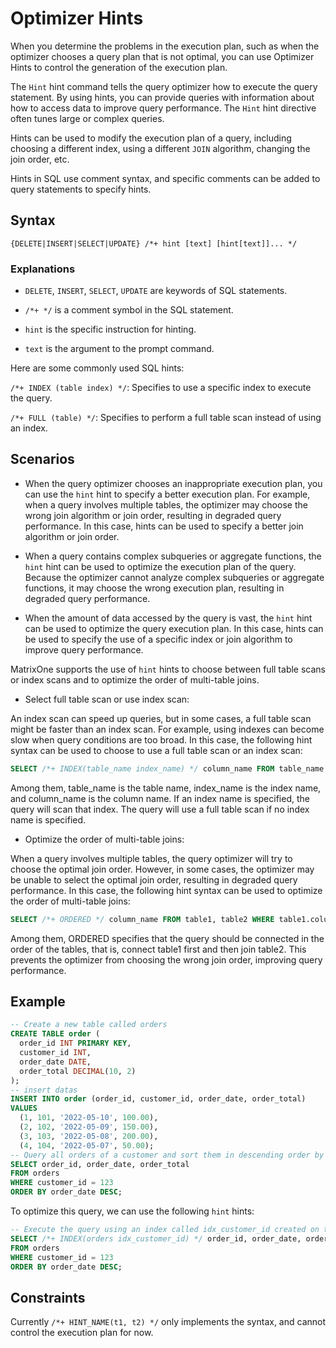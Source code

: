 # Optimizer Hints

When you determine the problems in the execution plan, such as when the optimizer chooses a query plan that is not optimal, you can use Optimizer Hints to control the generation of the execution plan.

The `Hint` hint command tells the query optimizer how to execute the query statement. By using hints, you can provide queries with information about how to access data to improve query performance. The `Hint` hint directive often tunes large or complex queries.

Hints can be used to modify the execution plan of a query, including choosing a different index, using a different `JOIN` algorithm, changing the join order, etc. <!--Hints can be used to control the cache behavior of the query, such as forcing the cache to be refreshed or not caching the query results. -->

Hints in SQL use comment syntax, and specific comments can be added to query statements to specify hints.

## Syntax

```
{DELETE|INSERT|SELECT|UPDATE} /*+ hint [text] [hint[text]]... */
```

### Explanations

- `DELETE`, `INSERT`, `SELECT`, `UPDATE` are keywords of SQL statements.

- `/*+ */` is a comment symbol in the SQL statement.

- `hint` is the specific instruction for hinting.

- `text` is the argument to the prompt command.

Here are some commonly used SQL hints:

`/*+ INDEX (table index) */`: Specifies to use a specific index to execute the query.

`/*+ FULL (table) */`: Specifies to perform a full table scan instead of using an index.

<!--/*+ NOCACHE */: Specifies not to cache query results. -->

<!--/*+ USE_HASH (table) */: Specifies to use the hash join algorithm. -->

## Scenarios

- When the query optimizer chooses an inappropriate execution plan, you can use the `hint` hint to specify a better execution plan. For example, when a query involves multiple tables, the optimizer may choose the wrong join algorithm or join order, resulting in degraded query performance. In this case, hints can be used to specify a better join algorithm or join order.

- When a query contains complex subqueries or aggregate functions, the `hint` hint can be used to optimize the execution plan of the query. Because the optimizer cannot analyze complex subqueries or aggregate functions, it may choose the wrong execution plan, resulting in degraded query performance.

- When the amount of data accessed by the query is vast, the `hint` hint can be used to optimize the query execution plan. In this case, hints can be used to specify the use of a specific index or join algorithm to improve query performance.

MatrixOne supports the use of `hint` hints to choose between full table scans or index scans and to optimize the order of multi-table joins.

- Select full table scan or use index scan:

An index scan can speed up queries, but in some cases, a full table scan might be faster than an index scan. For example, using indexes can become slow when query conditions are too broad. In this case, the following hint syntax can be used to choose to use a full table scan or an index scan:

```sql
SELECT /*+ INDEX(table_name index_name) */ column_name FROM table_name WHERE ...
```

Among them, table_name is the table name, index_name is the index name, and column_name is the column name. If an index name is specified, the query will scan that index. The query will use a full table scan if no index name is specified.

- Optimize the order of multi-table joins:

When a query involves multiple tables, the query optimizer will try to choose the optimal join order. However, in some cases, the optimizer may be unable to select the optimal join order, resulting in degraded query performance. In this case, the following hint syntax can be used to optimize the order of multi-table joins:

```sql
SELECT /*+ ORDERED */ column_name FROM table1, table2 WHERE table1.column1 = table2.column2;
```

Among them, ORDERED specifies that the query should be connected in the order of the tables, that is, connect table1 first and then join table2. This prevents the optimizer from choosing the wrong join order, improving query performance.

## Example

```sql
-- Create a new table called orders
CREATE TABLE order (
  order_id INT PRIMARY KEY,
  customer_id INT,
  order_date DATE,
  order_total DECIMAL(10, 2)
);
-- insert datas
INSERT INTO order (order_id, customer_id, order_date, order_total)
VALUES
  (1, 101, '2022-05-10', 100.00),
  (2, 102, '2022-05-09', 150.00),
  (3, 103, '2022-05-08', 200.00),
  (4, 104, '2022-05-07', 50.00);
-- Query all orders of a customer and sort them in descending order by order date
SELECT order_id, order_date, order_total
FROM orders
WHERE customer_id = 123
ORDER BY order_date DESC;
```

To optimize this query, we can use the following `hint` hints:

```sql
-- Execute the query using an index called idx_customer_id created on the customer_id field
SELECT /*+ INDEX(orders idx_customer_id) */ order_id, order_date, order_total
FROM orders
WHERE customer_id = 123
ORDER BY order_date DESC;
```

## Constraints

Currently `/*+ HINT_NAME(t1, t2) */` only implements the syntax, and cannot control the execution plan for now.
